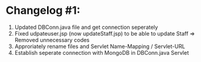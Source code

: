 # Changelog #1:
1. Updated DBConn.java file and get connection seperately
2. Fixed udpateuser.jsp (now updateStaff.jsp) to be able to update Staff
=> Removed unnecessary codes
3. Approriately rename files and Servlet Name-Mapping / Servlet-URL
4. Establish seperate connection with MongoDB in DBConn.java Servlet